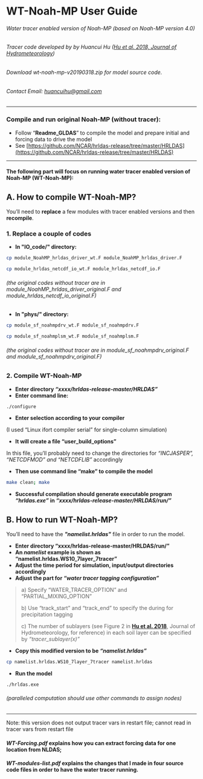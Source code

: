 # WT-Noah-MP User Guide
###### Water tracer enabled version of Noah-MP (based on Noah-MP version 4.0)

###### Tracer code developed by by Huancui Hu ([Hu et al. 2018, Journal of Hydrometeorology](https://journals.ametsoc.org/doi/full/10.1175/JHM-D-17-0202.1))

###### Download _wt-noah-mp-v20190318.zip_ for model source code.

###### Contact Email: huancuihu@gmail.com

---
### Compile and run original Noah-MP (without tracer):
   - Follow “**Readme_GLDAS**” to compile the model and prepare initial and forcing data to drive the model
   - See [https://github.com/NCAR/hrldas-release/tree/master/HRLDAS](https://github.com/NCAR/hrldas-release/tree/master/HRLDAS)

***
#### The following part will focus on running water tracer enabled version of Noah-MP (WT-Noah-MP):

## A. How to compile WT-Noah-MP?
You’ll need to **replace** a few modules with tracer enabled versions and then **recompile**.

### 1. Replace a couple of codes

- **In "IO_code/" directory:**

```sh
cp module_NoahMP_hrldas_driver_wt.F module_NoahMP_hrldas_driver.F
```

```sh
cp module_hrldas_netcdf_io_wt.F module_hrldas_netcdf_io.F
```
###### (the original codes without tracer are in *module_NoahMP_hrldas_driver_original.F* and *module_hrldas_netcdf_io_original.F*)

- **In "phys/" directory:**
```sh
cp module_sf_noahmpdrv_wt.F module_sf_noahmpdrv.F
```
```sh
cp module_sf_noahmplsm_wt.F module_sf_noahmplsm.F
```
###### (the original codes without tracer are in *module_sf_noahmpdrv_original.F* and *module_sf_noahmpdrv_original.F*)

### 2. Compile WT-Noah-MP
- **Enter directory _“xxxx/hrldas-release-master/HRLDAS”_**
- **Enter command line:**
```sh
./configure
```
- **Enter selection according to your compiler**

(I used “Linux ifort compiler serial” for single-column simulation)
- **It will create a file “user_build_options”**

In this file, you’ll probably need to change the directories for _“INCJASPER”, “NETCDFMOD” and “NETCDFLIB”_ accordingly

- **Then use command line “make” to compile the model**
```sh
make clean; make
```
- **Successful compilation should generate executable program _“hrldas.exe”_ in _“xxxx/hrldas-release-master/HRLDAS/run/”_**


## B. How to run WT-Noah-MP?
You’ll need to have the **_"namelist.hrldas"_** file in order to run the model.

- **Enter directory “xxxx/hrldas-release-master/HRLDAS/run/”**
- **An _namelist_ example is shown as “namelist.hrldas.WS10_7layer_7tracer”**
- **Adjust the time period for simulation, input/output directories accordingly**
- **Adjust the part for _“water tracer tagging configuration”_**


>a) Specify “WATER_TRACER_OPTION” and “PARTIAL_MIXING_OPTION”
>
>b) Use “track_start” and “track_end” to specify the during for precipitation tagging
>
>c) The number of sublayers (see Figure 2 in [**Hu et al. 2018**](https://journals.ametsoc.org/doi/full/10.1175/JHM-D-17-0202.1), Journal of Hydrometeorology, for reference) in each soil layer can be specified by _“tracer_sublayer(x)”_

- **Copy this modified version to be _“namelist.hrldas”_**
```sh
cp namelist.hrldas.WS10_7layer_7tracer namelist.hrldas
```
- **Run the model**
```sh
./hrldas.exe
```
###### (paralleled computation should use other commands to assign nodes)

---
Note: this version does not output tracer vars in restart file; cannot read in tracer vars from restart file

#### _WT-Forcing.pdf_ explains how you can extract forcing data for one location from NLDAS;
#### _WT-modules-list.pdf_ explains the changes that I made in four source code files in order to have the water tracer running.

